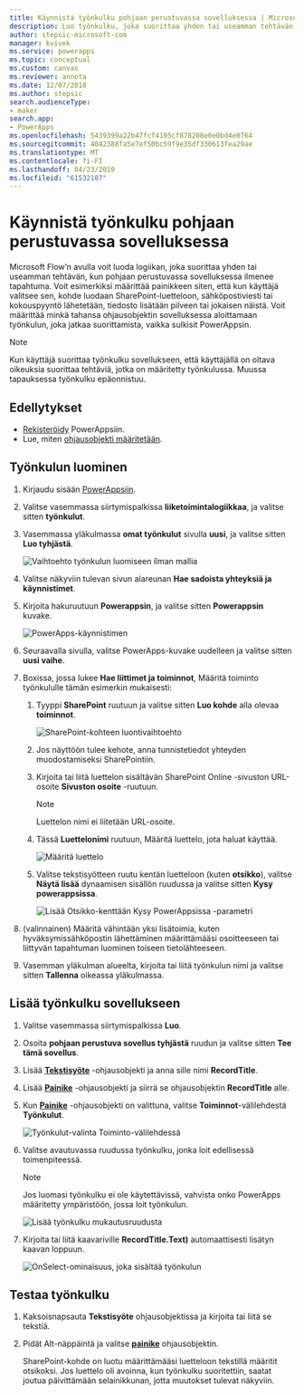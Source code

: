 ```yaml
---
title: Käynnistä työnkulku pohjaan perustuvassa sovelluksessa | Microsoft Docs
description: Luo työnkulku, joka suorittaa yhden tai useamman tehtävän pohjaan perustuvassa sovelluksessa ilmenneen tapahtuman jälkeen, kuten käyttäjän painettua painiketta.
author: stepsic-microsoft-com
manager: kvivek
ms.service: powerapps
ms.topic: conceptual
ms.custom: canvas
ms.reviewer: anneta
ms.date: 12/07/2018
ms.author: stepsic
search.audienceType:
- maker
search.app:
- PowerApps
ms.openlocfilehash: 5439399a22b47fcf4195cf878208e0e0bd4e0764
ms.sourcegitcommit: 4042388fa5e7ef50bc59f9e35df330613fea29ae
ms.translationtype: MT
ms.contentlocale: fi-FI
ms.lasthandoff: 04/23/2019
ms.locfileid: "61532107"
---
```

# <a name="start-a-flow-in-a-canvas-app"></a>Käynnistä työnkulku pohjaan perustuvassa sovelluksessa

Microsoft Flow’n avulla voit luoda logiikan, joka suorittaa yhden tai useamman tehtävän, kun pohjaan perustuvassa sovelluksessa ilmenee tapahtuma. Voit esimerkiksi määrittää painikkeen siten, että kun käyttäjä valitsee sen, kohde luodaan SharePoint-luetteloon, sähköpostiviesti tai kokouspyyntö lähetetään, tiedosto lisätään pilveen tai jokaisen näistä. Voit määrittää minkä tahansa ohjausobjektin sovelluksessa aloittamaan työnkulun, joka jatkaa suorittamista, vaikka sulkisit PowerAppsin.

> [!NOTE]
> Kun käyttäjä suorittaa työnkulku sovellukseen, että käyttäjällä on oltava oikeuksia suorittaa tehtäviä, jotka on määritetty työnkulussa. Muussa tapauksessa työnkulku epäonnistuu.

## <a name="prerequisites"></a>Edellytykset

- [Rekisteröidy](../signup-for-powerapps.md) PowerAppsiin.
- Lue, miten [ohjausobjekti määritetään](add-configure-controls.md).

## <a name="create-a-flow"></a>Työnkulun luominen

1. Kirjaudu sisään [PowerAppsiin](http://web.powerapps.com?utm_source=padocs&utm_medium=linkinadoc&utm_campaign=referralsfromdoc).

1. Valitse vasemmassa siirtymispalkissa **liiketoimintalogiikkaa**, ja valitse sitten **työnkulut**.

1. Vasemmassa yläkulmassa **omat työnkulut** sivulla **uusi**, ja valitse sitten **Luo tyhjästä**.

    ![Vaihtoehto työnkulun luomiseen ilman mallia](./media/using-logic-flows/create-from-blank.png)

1. Valitse näkyviin tulevan sivun alareunan **Hae sadoista yhteyksiä ja käynnistimet**.

1. Kirjoita hakuruutuun **Powerappsin**, ja valitse sitten **Powerappsin** kuvake.

    ![PowerApps-käynnistimen](./media/using-logic-flows/set-trigger.png)
    
1. Seuraavalla sivulla, valitse PowerApps-kuvake uudelleen ja valitse sitten **uusi vaihe**.

1. Boxissa, jossa lukee **Hae liittimet ja toiminnot**, Määritä toiminto työnkululle tämän esimerkin mukaisesti:

   1. Tyyppi **SharePoint** ruutuun ja valitse sitten **Luo kohde** alla olevaa **toiminnot**.

       ![SharePoint-kohteen luontivaihtoehto](./media/using-logic-flows/create-sharepoint-item.png)

   1. Jos näyttöön tulee kehote, anna tunnistetiedot yhteyden muodostamiseksi SharePointiin.

   1. Kirjoita tai liitä luettelon sisältävän SharePoint Online -sivuston URL-osoite **Sivuston osoite** -ruutuun.

       > [!NOTE]
       > Luettelon nimi ei liitetään URL-osoite.

   1. Tässä **Luettelonimi** ruutuun, Määritä luettelo, jota haluat käyttää.
   
       ![Määritä luettelo](./media/using-logic-flows/list-fields.png)

   1. Valitse tekstisyötteen ruutu kentän luetteloon (kuten **otsikko**), valitse **Näytä lisää** dynaamisen sisällön ruudussa ja valitse sitten **Kysy powerappsissa**. 

       ![Lisää Otsikko-kenttään Kysy PowerAppsissa -parametri](./media/using-logic-flows/ask-in-powerapps.png)

1. (valinnainen) Määritä vähintään yksi lisätoimia, kuten hyväksymissähköpostin lähettäminen määrittämääsi osoitteeseen tai liittyvän tapahtuman luominen toiseen tietolähteeseen.

1. Vasemman yläkulman alueelta, kirjoita tai liitä työnkulun nimi ja valitse sitten **Tallenna** oikeassa yläkulmassa.

## <a name="add-a-flow-to-an-app"></a>Lisää työnkulku sovellukseen
1. Valitse vasemmassa siirtymispalkissa **Luo**.

1. Osoita **pohjaan perustuva sovellus tyhjästä** ruudun ja valitse sitten **Tee tämä sovellus**.

1. Lisää **[Tekstisyöte](controls/control-text-input.md)** -ohjausobjekti ja anna sille nimi **RecordTitle**.

1. Lisää **[Painike](controls/control-button.md)** -ohjausobjekti ja siirrä se ohjausobjektin **RecordTitle** alle.

1. Kun **[Painike](controls/control-button.md)** -ohjausobjekti on valittuna, valitse **Toiminnot**-välilehdestä **Työnkulut**.

    ![Työnkulut-valinta Toiminto-välilehdessä](./media/using-logic-flows/action-tab.png)

1. Valitse avautuvassa ruudussa työnkulku, jonka loit edellisessä toimenpiteessä.

    > [!NOTE]
   > Jos luomasi työnkulku ei ole käytettävissä, vahvista onko PowerApps määritetty ympäristöön, jossa loit työnkulun.

    ![Lisää työnkulku mukautusruudusta](./media/using-logic-flows/add-flow-from-pane.png)

1. Kirjoita tai liitä kaavariville **RecordTitle.Text)** automaattisesti lisätyn kaavan loppuun.

    ![OnSelect-ominaisuus, joka sisältää työnkulun](./media/using-logic-flows/onselect-with-flow.png)

## <a name="test-the-flow"></a>Testaa työnkulku
1. Kaksoisnapsauta **Tekstisyöte** ohjausobjektissa ja kirjoita tai liitä se tekstiä.

1. Pidät Alt-näppäintä ja valitse **[painike](controls/control-button.md)** ohjausobjektin.

    SharePoint-kohde on luotu määrittämääsi luetteloon tekstillä määritit otsikoksi. Jos luettelo oli avoinna, kun työnkulku suoritettiin, saatat joutua päivittämään selainikkunan, jotta muutokset tulevat näkyviin.
